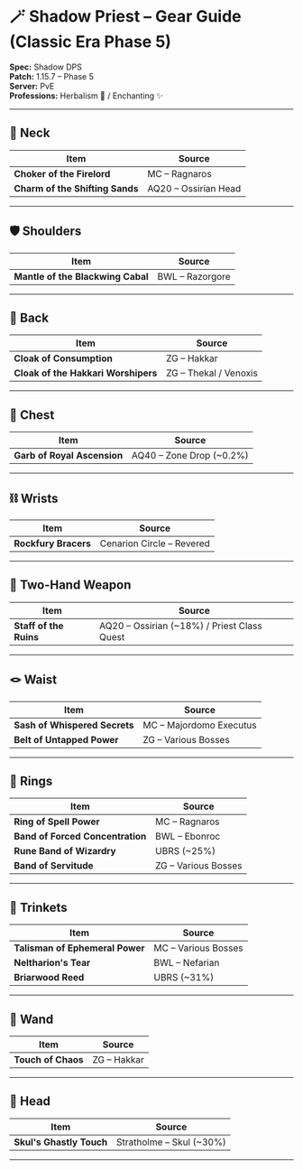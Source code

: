 # 🪄 Shadow Priest – Gear Guide (Classic Era Phase 5)

**Spec:** Shadow DPS  
**Patch:** 1.15.7 – Phase 5  
**Server:** PvE  
**Professions:** Herbalism 🌿 / Enchanting ✨  

---

## 🧿 Neck
| Item | Source |
|------|--------|
| **Choker of the Firelord** | MC – Ragnaros |
| **Charm of the Shifting Sands** | AQ20 – Ossirian Head|

---

## 🛡️ Shoulders
| Item | Source |
|------|--------|
| **Mantle of the Blackwing Cabal** | BWL – Razorgore |

---

## 🧥 Back
| Item | Source |
|------|--------|
| **Cloak of Consumption** | ZG – Hakkar |
| **Cloak of the Hakkari Worshipers** | ZG – Thekal / Venoxis |

---

## 🥼 Chest
| Item | Source |
|------|--------|
| **Garb of Royal Ascension** | AQ40 – Zone Drop (~0.2%) |

---

## ⛓️ Wrists
| Item | Source |
|------|--------|
| **Rockfury Bracers** | Cenarion Circle – Revered |

---

## 🔮 Two-Hand Weapon
| Item | Source |
|------|--------|
| **Staff of the Ruins** | AQ20 – Ossirian (~18%) / Priest Class Quest |

---

## 🪢 Waist
| Item | Source |
|------|--------|
| **Sash of Whispered Secrets** | MC – Majordomo Executus |
| **Belt of Untapped Power** | ZG – Various Bosses |

---

## 💍 Rings
| Item | Source |
|------|--------|
| **Ring of Spell Power** | MC – Ragnaros |
| **Band of Forced Concentration** | BWL – Ebonroc |
| **Rune Band of Wizardry** | UBRS (~25%) |
| **Band of Servitude** | ZG – Various Bosses |

---

## 📜 Trinkets
| Item | Source |
|------|--------|
| **Talisman of Ephemeral Power** | MC – Various Bosses |
| **Neltharion's Tear** | BWL – Nefarian |
| **Briarwood Reed** | UBRS (~31%) |

---

## 🔫 Wand
| Item | Source |
|------|--------|
| **Touch of Chaos** | ZG – Hakkar |

---

## 👑 Head
| Item | Source |
|------|--------|
| **Skul's Ghastly Touch** | Stratholme – Skul (~30%) |

---
